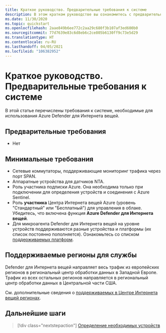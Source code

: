 ```yaml
---
title: Краткое руководство. Предварительные требования к системе
description: В этом кратком руководстве вы ознакомитесь с предварительными требованиями к системе, необходимыми для запуска Azure Defender для Интернета вещей.
ms.date: 11/30/2020
ms.topic: quickstart
ms.openlocfilehash: 2aae849b6ee772c2aa29c680f3b107af3ed600b0
ms.sourcegitcommit: 77d7639e83c6d8eb6c2ce805b6130ff9c73e5d29
ms.translationtype: HT
ms.contentlocale: ru-RU
ms.lasthandoff: 04/05/2021
ms.locfileid: "106382952"
---
```

# <a name="quickstart-system-prerequisites"></a>Краткое руководство. Предварительные требования к системе

В этой статье перечислены требования к системе, необходимые для использования Azure Defender для Интернета вещей.

## <a name="prerequisites"></a>Предварительные требования

- Нет

## <a name="minimum-requirements"></a>Минимальные требования

- Сетевые коммутаторы, поддерживающие мониторинг трафика через порт SPAN.
- Аппаратные устройства для датчиков NTA.
- Роль участника подписки Azure. Она необходима только при подключении для определения устройств и соединения с Azure Sentinel.
- Роль **участника** Центра Интернета вещей Azure (уровень "Стандартный" или "Бесплатный") для управления в облаке. Убедитесь, что включена функция **Azure Defender для Интернета вещей**.
- Для микроагента Defender для Интернета вещей на уровне устройств поддерживаются разные устройства и платформы (их список постоянно пополняется). Ознакомьтесь со списком [поддерживаемых платформ](how-to-deploy-agent.md).

## <a name="supported-service-regions"></a>Поддерживаемые регионы для службы

Defender для Интернета вещей направляет весь трафик из европейских регионов в региональный центр обработки данных в Западной Европе. Трафик из всех остальных регионов направляется в региональный центр обработки данных в Центральной части США.

См. дополнительные сведения о [поддерживаемых в Центре Интернета вещей регионах](https://azure.microsoft.com/global-infrastructure/services/?products=iot-hub).

## <a name="next-steps"></a>Дальнейшие шаги

> [!div class="nextstepaction"]
> [Определение необходимых устройств](how-to-identify-required-appliances.md)
